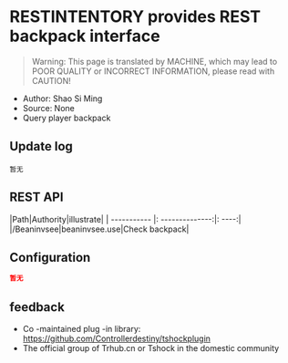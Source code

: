 # RESTINTENTORY provides REST backpack interface

> Warning: This page is translated by MACHINE, which may lead to POOR QUALITY or INCORRECT INFORMATION, please read with CAUTION!


- Author: Shao Si Ming
- Source: None
- Query player backpack

## Update log

```
暂无
```

## REST API

|Path|Authority|illustrate|
| ----------- |: --------------:|: ----:|
|/Beaninvsee|beaninvsee.use|Check backpack|

## Configuration

```json
暂无
```

## feedback

- Co -maintained plug -in library: https://github.com/Controllerdestiny/tshockplugin
- The official group of Trhub.cn or Tshock in the domestic community